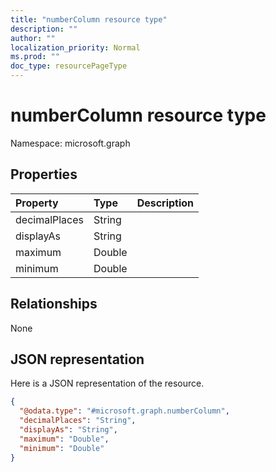 ```yaml
---
title: "numberColumn resource type"
description: ""
author: ""
localization_priority: Normal
ms.prod: ""
doc_type: resourcePageType
---
```


# numberColumn resource type


Namespace: microsoft.graph



## Properties
|Property|Type|Description|
|:---|:---|:---|
|decimalPlaces|String||
|displayAs|String||
|maximum|Double||
|minimum|Double||

## Relationships
None

## JSON representation
Here is a JSON representation of the resource.
<!-- {
  "blockType": "resource",
  "@odata.type": "microsoft.graph.numberColumn"
}
-->
``` json
{
  "@odata.type": "#microsoft.graph.numberColumn",
  "decimalPlaces": "String",
  "displayAs": "String",
  "maximum": "Double",
  "minimum": "Double"
}
```

